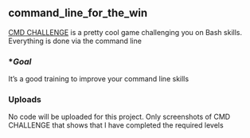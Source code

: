 ## **command_line_for_the_win**
[CMD CHALLENGE](https://cmdchallenge.com) is a pretty cool game challenging you on Bash skills. Everything is done via the command line

### **Goal*
It’s a good training to improve your command line skills

### **Uploads**
No code will be uploaded for this project. Only screenshots of CMD CHALLENGE that shows that I have completed the required levels
